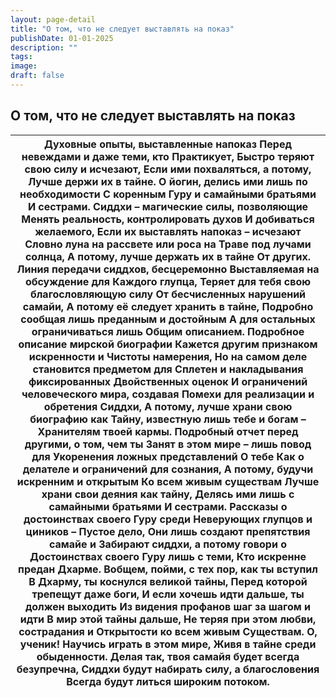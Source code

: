 ```yaml
---
layout: page-detail
title: "О том, что не следует выставлять на показ"
publishDate: 01-01-2025
description: ""
tags:
image:
draft: false
---
```


## О том, что не следует выставлять на показ
| Духовные опыты, выставленные напоказ  Перед невеждами и даже теми, кто  Практикует,  Быстро теряют свою силу и исчезают,  Если ими похваляться, а потому,  Лучше держи их в тайне.  О йогин, делись ими лишь по необходимости  С коренным Гуру и самайными братьями  И сестрами.  Сиддхи – магические силы, позволяющие  Менять реальность, контролировать духов  И добиваться желаемого,  Если их выставлять напоказ – исчезают  Словно луна на рассвете или роса на  Траве под лучами солнца,  А потому, лучше держать их в тайне  От других.  Линия передачи сиддхов, бесцеремонно  Выставляемая на обсуждение для  Каждого глупца,  Теряет для тебя свою благословляющую силу  От бесчисленных нарушений самайи,  А потому её следует хранить в тайне,  Подробно сообщая лишь преданным и достойным  А для остальных ограничиваться лишь  Общим описанием.  Подробное описание мирской биографии  Кажется другим признаком искренности и  Чистоты намерения,  Но на самом деле становится предметом для  Сплетен и накладывания фиксированных  Двойственных оценок  И ограничений человеческого мира, создавая  Помехи для реализации и обретения  Сиддхи,  А потому, лучше храни свою биографию как  Тайну, известную лишь тебе и богам –  Хранителям твоей кармы.  Подробный отчет перед другими, о том, чем ты  Занят в этом мире – лишь повод для  Укоренения ложных представлений  О тебе  Как о делателе и ограничений для сознания,  А потому, будучи искренним и открытым  Ко всем живым существам  Лучше храни свои деяния как тайну,  Делясь ими лишь с самайными братьями  И сестрами.  Рассказы о достоинствах своего Гуру среди  Неверующих глупцов и циников –  Пустое дело,  Они лишь создают препятствия самайе и  Забирают сиддхи, а потому говори о  Достоинствах своего Гуру лишь с теми,  Кто искренне предан Дхарме. Вобщем, пойми, с тех пор, как ты вступил  В Дхарму, ты коснулся великой тайны,  Перед которой трепещут даже боги,  И если хочешь идти дальше, ты должен выходить  Из видения профанов шаг за шагом и идти  В мир этой тайны дальше,  Не теряя при этом любви, сострадания и  Открытости ко всем живым  Существам.  О, ученик!  Научись играть в этом мире,  Живя в тайне среди обыденности.  Делая так, твоя самайя будет всегда безупречна,  Сиддхи будут набирать силу, а благословения  Всегда будут литься широким потоком. |
| ----------------------------------------------------------------------------------------------------------------------------------------------------------------------------------------------------------------------------------------------------------------------------------------------------------------------------------------------------------------------------------------------------------------------------------------------------------------------------------------------------------------------------------------------------------------------------------------------------------------------------------------------------------------------------------------------------------------------------------------------------------------------------------------------------------------------------------------------------------------------------------------------------------------------------------------------------------------------------------------------------------------------------------------------------------------------------------------------------------------------------------------------------------------------------------------------------------------------------------------------------------------------------------------------------------------------------------------------------------------------------------------------------------------------------------------------------------------------------------------------------------------------------------------------------------------------------------------------------------------------------------------------------------------------------------------------------------------------------------------------------------------------------------------------------------------------------------------------------------------------------------------------------------------------------------------------------------------------------------------------------------------------------------------------------------------------------------------------------------------------------------------------------------------------------------------------------------------------------------------------------------------------------------------------------------------------------------------------------------------------------- |
  
  
